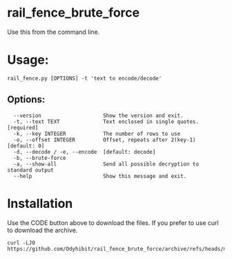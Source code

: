 # rail_fence_brute_force
Use this from the command line. 


# Usage: 
```console
rail_fence.py [OPTIONS] -t 'text to encode/decode'
```
## Options:
```
  --version                    Show the version and exit.  
  -t, --text TEXT              Text enclosed in single quotes.  [required]  
  -k, --key INTEGER            The number of rows to use  
  -o, --offset INTEGER         Offset, repeats after 2(key-1)  [default: 0]  
  -d, --decode / -e, --encode  [default: decode]  
  -b, --brute-force  
  -a, --show-all               Send all possible decryption to standard output  
  --help                       Show this message and exit.  
```
# Installation
Use the CODE button above to download the files. If you prefer to use curl to download the archive.
```console
curl -LJO https://github.com/Odyhibit/rail_fence_brute_force/archive/refs/heads/main.zip
```
